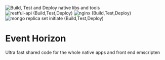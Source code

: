 ![Build, Test and Deploy native libs and tools](https://github.com/ateventhorizon/event_horizon/workflows/Build,%20Test%20and%20Deploy%20native%20libs%20and%20tools/badge.svg)
![restful-api (Build,Test,Deploy)](https://github.com/ateventhorizon/event_horizon/workflows/restful-api%20(Build,Test,Deploy)/badge.svg)
![nginx (Build,Test,Deploy)](https://github.com/ateventhorizon/event_horizon/workflows/nginx%20(Build,Test,Deploy)/badge.svg)
![mongo replica set initiate (Build,Test,Deploy)](https://github.com/ateventhorizon/event_horizon/workflows/mongo%20replica%20set%20initiate%20(Build,Test,Deploy)/badge.svg)


# Event Horizon
Ultra fast shared code for the whole native apps and front end emscripten
